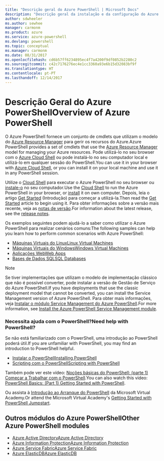 ```yaml
---
title: "Descrição geral do Azure PowerShell | Microsoft Docs"
description: "Descrição geral da instalação e da configuração do Azure PowerShell."
author: sdwheeler
ms.author: sewhee
manager: carmonm
ms.product: azure
ms.service: azure-powershell
ms.devlang: powershell
ms.topic: conceptual
ms.manager: carmonm
ms.date: 08/31/2017
ms.openlocfilehash: cd6b57ff6234895ec4f7a4200f9df0852b2280c2
ms.sourcegitcommit: c42c7176276ec4e1cc3360a93e6b15d32083bf9f
ms.translationtype: HT
ms.contentlocale: pt-PT
ms.lasthandoff: 12/14/2017
---
```

# <a name="overview-of-azure-powershell"></a><span data-ttu-id="b67cb-103">Descrição Geral do Azure PowerShell</span><span class="sxs-lookup"><span data-stu-id="b67cb-103">Overview of Azure PowerShell</span></span>

<span data-ttu-id="b67cb-104">O Azure PowerShell fornece um conjunto de cmdlets que utilizam o modelo do [Azure Resource Manager](/azure/azure-resource-manager/resource-group-overview) para gerir os recursos do Azure.</span><span class="sxs-lookup"><span data-stu-id="b67cb-104">Azure PowerShell provides a set of cmdlets that use the [Azure Resource Manager](/azure/azure-resource-manager/resource-group-overview) model for managing your Azure resources.</span></span> <span data-ttu-id="b67cb-105">Pode utilizá-lo no seu browser com o [Azure Cloud Shell](/azure/cloud-shell/overview) ou pode instalá-lo no seu computador local e utilizá-lo em qualquer sessão do PowerShell.</span><span class="sxs-lookup"><span data-stu-id="b67cb-105">You can use it in your browser with [Azure Cloud Shell](/azure/cloud-shell/overview), or you can install it on your local machine and use it in any PowerShell session.</span></span>

<span data-ttu-id="b67cb-106">Utilize o [Cloud Shell](/azure/cloud-shell/overview) para executar o Azure PowerShell no seu browser ou [instale-o](install-azurerm-ps.md) no seu computador.</span><span class="sxs-lookup"><span data-stu-id="b67cb-106">Use the [Cloud Shell](/azure/cloud-shell/overview) to run the Azure PowerShell in your browser, or [install](install-azurerm-ps.md) it on own computer.</span></span> <span data-ttu-id="b67cb-107">Depois, leia o artigo [Get Started](get-started-azureps.md) (Introdução) para começar a utilizá-la.</span><span class="sxs-lookup"><span data-stu-id="b67cb-107">Then read the [Get Started](get-started-azureps.md) article to begin using it.</span></span> <span data-ttu-id="b67cb-108">Para obter informações sobre a versão mais recente, veja as [notas de versão](release-notes-azureps.md).</span><span class="sxs-lookup"><span data-stu-id="b67cb-108">For information about the latest release, see the [release notes](release-notes-azureps.md).</span></span>

<span data-ttu-id="b67cb-109">Os exemplos seguintes podem ajudá-lo a saber como utilizar o Azure PowerShell para realizar cenários comuns:</span><span class="sxs-lookup"><span data-stu-id="b67cb-109">The following samples can help you learn how to perform common scenarios with Azure PowerShell:</span></span>

* [<span data-ttu-id="b67cb-110">Máquinas Virtuais do Linux</span><span class="sxs-lookup"><span data-stu-id="b67cb-110">Linux Virtual Machines</span></span>](/azure/virtual-machines/virtual-machines-linux-powershell-samples?toc=/powershell/azure/toc.json)
* [<span data-ttu-id="b67cb-111">Máquinas Virtuais do Windows</span><span class="sxs-lookup"><span data-stu-id="b67cb-111">Windows Virtual Machines</span></span>](/azure/virtual-machines/virtual-machines-windows-powershell-samples?toc=/powershell/azure/toc.json)
* [<span data-ttu-id="b67cb-112">Aplicações Web</span><span class="sxs-lookup"><span data-stu-id="b67cb-112">Web Apps</span></span>](/azure/app-service-web/app-service-powershell-samples?toc=/powershell/azure/toc.json)
* [<span data-ttu-id="b67cb-113">Bases de Dados SQL</span><span class="sxs-lookup"><span data-stu-id="b67cb-113">SQL Databases</span></span>](/azure/sql-database/sql-database-powershell-samples?toc=/powershell/azure/toc.json)

> [!NOTE]
> <span data-ttu-id="b67cb-114">Se tiver implementações que utilizam o modelo de implementação clássico que não é possível converter, pode instalar a versão de Gestão de Serviço do Azure PowerShell.</span><span class="sxs-lookup"><span data-stu-id="b67cb-114">If you have deployments that use the classic deployment model that cannot be converted, you can install the Service Management version of Azure PowerShell.</span></span> <span data-ttu-id="b67cb-115">Para obter mais informações, veja [Instalar o módulo Service Management do Azure PowerShell](/powershell/azure/servicemanagement/install-azure-ps).</span><span class="sxs-lookup"><span data-stu-id="b67cb-115">For more information, see [Install the Azure PowerShell Service Management module](/powershell/azure/servicemanagement/install-azure-ps).</span></span>


### <a name="need-help-with-powershell"></a><span data-ttu-id="b67cb-116">Necessita ajuda com o PowerShell?</span><span class="sxs-lookup"><span data-stu-id="b67cb-116">Need help with PowerShell?</span></span>

<span data-ttu-id="b67cb-117">Se não está familiarizado com o PowerShell, uma introdução ao PowerShell poderá útil.</span><span class="sxs-lookup"><span data-stu-id="b67cb-117">If you are unfamiliar with PowerShell, you may find an introduction to PowerShell helpful.</span></span>

* [<span data-ttu-id="b67cb-118">Instalar o PowerShell</span><span class="sxs-lookup"><span data-stu-id="b67cb-118">Installing PowerShell</span></span>](/powershell/scripting/installing-windows-powershell)
* [<span data-ttu-id="b67cb-119">Scripting com o PowerShell</span><span class="sxs-lookup"><span data-stu-id="b67cb-119">Scripting with PowerShell</span></span>](/powershell/scripting/scripting-with-windows-powershell)

<span data-ttu-id="b67cb-120">Também pode ver este vídeo: [Noções básicas do PowerShell: (parte 1) Começar a Trabalhar com o PowerShell](https://channel9.msdn.com/Blogs/Taste-of-Premier/PowerShellBasicsPart1).</span><span class="sxs-lookup"><span data-stu-id="b67cb-120">You can also watch this video: [PowerShell Basics: (Part 1) Getting Started with PowerShell](https://channel9.msdn.com/Blogs/Taste-of-Premier/PowerShellBasicsPart1).</span></span>

<span data-ttu-id="b67cb-121">Ou assista à [Introdução ao Arranque do PowerShell](https://mva.microsoft.com/liveevents/powershell-jumpstart) da Microsoft Virtual Academy.</span><span class="sxs-lookup"><span data-stu-id="b67cb-121">Or attend the Microsoft Virtual Academy's [Getting Started with PowerShell Jumpstart](https://mva.microsoft.com/liveevents/powershell-jumpstart).</span></span>

## <a name="other-azure-powershell-modules"></a><span data-ttu-id="b67cb-122">Outros módulos do Azure PowerShell</span><span class="sxs-lookup"><span data-stu-id="b67cb-122">Other Azure PowerShell modules</span></span>

* [<span data-ttu-id="b67cb-123">Azure Active Directory</span><span class="sxs-lookup"><span data-stu-id="b67cb-123">Azure Active Directory</span></span>](/powershell/azure/active-directory/)
* [<span data-ttu-id="b67cb-124">Azure Information Protection</span><span class="sxs-lookup"><span data-stu-id="b67cb-124">Azure Information Protection</span></span>](/powershell/azure/aip/)
* [<span data-ttu-id="b67cb-125">Azure Service Fabric</span><span class="sxs-lookup"><span data-stu-id="b67cb-125">Azure Service Fabric</span></span>](/powershell/azure/service-fabric/)
* [<span data-ttu-id="b67cb-126">Azure ElasticDB</span><span class="sxs-lookup"><span data-stu-id="b67cb-126">Azure ElasticDB</span></span>](/powershell/azure/elasticdbjobs/)
